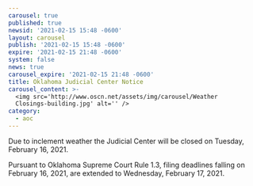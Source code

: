 ```yaml
---
carousel: true
published: true
newsid: '2021-02-15 15:48 -0600'
layout: carousel
publish: '2021-02-15 15:48 -0600'
expire: '2021-02-15 21:48 -0600'
system: false
news: true
carousel_expire: '2021-02-15 21:48 -0600'
title: Oklahoma Judicial Center Notice
carousel_content: >-
  <img src='http://www.oscn.net/assets/img/carousel/Weather
  Closings-building.jpg' alt='' />
category:
  - aoc
---
```

Due to inclement weather the Judicial Center will be closed on Tuesday, February 16, 2021.

Pursuant to Oklahoma Supreme Court Rule 1.3, filing deadlines falling on February 16, 2021, are extended to Wednesday, February 17, 2021.
